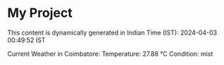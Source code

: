 # My Project

This content is dynamically generated in Indian Time (IST): 2024-04-03 00:49:52 IST


Current Weather in Coimbatore:
Temperature: 27.88 °C
Condition: mist
